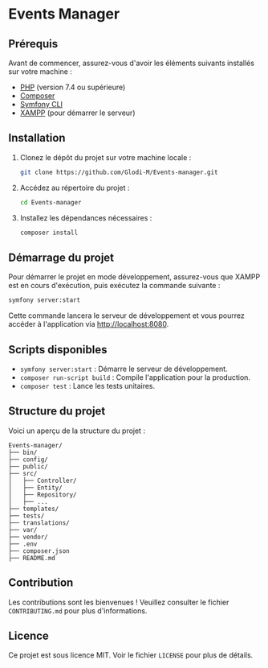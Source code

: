 # Events Manager

## Prérequis

Avant de commencer, assurez-vous d'avoir les éléments suivants installés sur votre machine :

- [PHP](https://www.php.net/) (version 7.4 ou supérieure)
- [Composer](https://getcomposer.org/)
- [Symfony CLI](https://symfony.com/download)
- [XAMPP](https://www.apachefriends.org/index.html) (pour démarrer le serveur)

## Installation

1. Clonez le dépôt du projet sur votre machine locale :

    ```bash
    git clone https://github.com/Glodi-M/Events-manager.git
    ```

2. Accédez au répertoire du projet :

    ```bash
    cd Events-manager
    ```

3. Installez les dépendances nécessaires :

    ```bash
    composer install
    ```

## Démarrage du projet

Pour démarrer le projet en mode développement, assurez-vous que XAMPP est en cours d'exécution, puis exécutez la commande suivante :

```bash
symfony server:start
```

Cette commande lancera le serveur de développement et vous pourrez accéder à l'application via [http://localhost:8080](http://localhost:8080).

## Scripts disponibles

- `symfony server:start` : Démarre le serveur de développement.
- `composer run-script build` : Compile l'application pour la production.
- `composer test` : Lance les tests unitaires.

## Structure du projet

Voici un aperçu de la structure du projet :

```
Events-manager/
├── bin/
├── config/
├── public/
├── src/
│   ├── Controller/
│   ├── Entity/
│   ├── Repository/
│   ├── ...
├── templates/
├── tests/
├── translations/
├── var/
├── vendor/
├── .env
├── composer.json
├── README.md
```

## Contribution

Les contributions sont les bienvenues ! Veuillez consulter le fichier `CONTRIBUTING.md` pour plus d'informations.

## Licence

Ce projet est sous licence MIT. Voir le fichier `LICENSE` pour plus de détails.